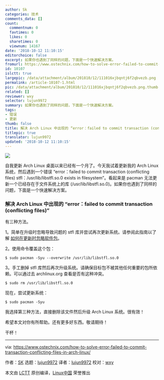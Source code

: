 ```yaml
---
author: Sk
categories: 技术
comments_data: []
count:
  commentnum: 0
  favtimes: 0
  likes: 0
  sharetimes: 0
  viewnum: 14167
date: '2018-10-12 11:10:15'
editorchoice: false
excerpt: 如果你也遇到了同样的问题，下面是一个快速解决方案。
fromurl: https://www.ostechnix.com/how-to-solve-error-failed-to-commit-transaction-conflicting-files-in-arch-linux/
id: 10107
islctt: true
largepic: /data/attachment/album/201810/12/111016xjbqntj6f2qbvezb.png
permalink: /article-10107-1.html
pic: /data/attachment/album/201810/12/111016xjbqntj6f2qbvezb.png.thumb.jpg
related: []
reviewer: wxy
selector: lujun9972
summary: 如果你也遇到了同样的问题，下面是一个快速解决方案。
tags:
- 错误
- 更新
thumb: false
title: 解决 Arch Linux 中出现的 “error：failed to commit transaction (conflicting file
titlepic: true
translator: lujun9972
updated: '2018-10-12 11:10:15'
---
```


![](/data/attachment/album/201810/12/111016xjbqntj6f2qbvezb.png)


自我更新 Arch Linux 桌面以来已经有一个月了。今天我试着更新我的 Arch Linux 系统，然后遇到一个错误 “error：failed to commit transaction (conflicting files) stfl：/usr/lib/libstfl.so.0 exists in filesystem”。看起来是 pacman 无法更新一个已经存在于文件系统上的库 (/usr/lib/libstfl.so.0)。如果你也遇到了同样的问题，下面是一个快速解决方案。


### 解决 Arch Linux 中出现的 “error：failed to commit transaction (conflicting files)”


有三种方法。


1。简单在升级时忽略导致问题的 stfl 库并尝试再次更新系统。请参阅此指南以了解 [如何在更新时忽略软件包](https://www.ostechnix.com/safely-ignore-package-upgraded-arch-linux/)。


2。使用命令覆盖这个包：



```
$ sudo pacman -Syu --overwrite /usr/lib/libstfl.so.0
```

3。手工删掉 stfl 库然后再次升级系统。请确保目标包不被其他任何重要的包所依赖。可以通过去 archlinux.org 查看是否有这种冲突。



```
$ sudo rm /usr/lib/libstfl.so.0
```

现在，尝试更新系统：



```
$ sudo pacman -Syu
```

我选择第三种方法，直接删除该文件然后升级 Arch Linux 系统。很有效！


希望本文对你有所帮助。还有更多好东西。敬请期待！


干杯！




---


via: <https://www.ostechnix.com/how-to-solve-error-failed-to-commit-transaction-conflicting-files-in-arch-linux/>


作者：[SK](https://www.ostechnix.com/author/sk/) 选题：[lujun9972](https://github.com/lujun9972) 译者：[lujun9972](https://github.com/lujun9972) 校对：[wxy](https://github.com/wxy)


本文由 [LCTT](https://github.com/LCTT/TranslateProject) 原创编译，[Linux中国](https://linux.cn/) 荣誉推出
